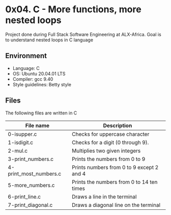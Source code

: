 # 0x04. C - More functions, more nested loops
Project done during Full Stack Software Engineering at ALX-Africa. Goal is to understand nested loops in C language

## Environment
* Language: C
* OS: Ubuntu 20.04.01 LTS
* Compiler: gcc 9.40
* Style guidelines: Betty style

## Files
The following files are written in C

File name | Description
 --- | ---
0-isupper.c | Checks for uppercase character
1-isdigit.c | Checks for a digit (0 through 9).
2-mul.c | Multiplies two given integers
3-print_numbers.c | Prints the numbers from 0 to 9
4-print_most_numbers.c | Prints numbers from 0 to 9 except 2 and 4
5-more_numbers.c | Prints the numbers from 0 to 14 ten times
6-print_line.c | Draws a line in the terminal
7-print_diagonal.c | Draws a diagonal line on the terminal
